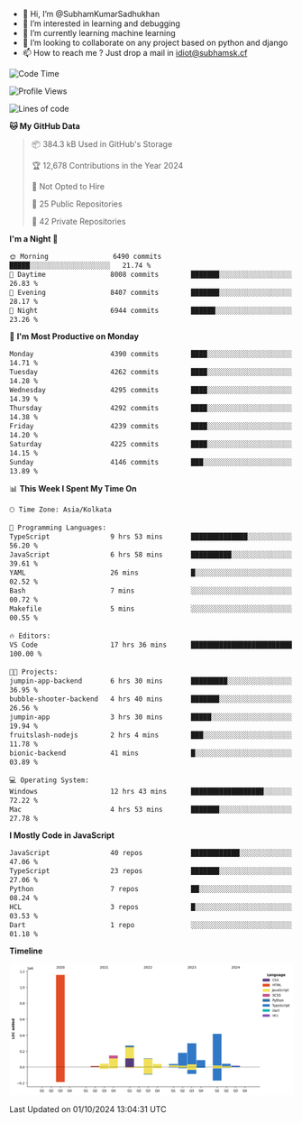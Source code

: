 - 👋 Hi, I’m @SubhamKumarSadhukhan
- 👀 I’m interested in learning and debugging
- 🌱 I’m currently learning machine learning
- 💞️ I’m looking to collaborate on any project based on python and django
- 📫 How to reach me ?
      Just drop a mail in idiot@subhamsk.cf

<!---
SubhamKumarSadhukhan/SubhamKumarSadhukhan is a ✨ special ✨ repository because its `README.md` (this file) appears on your GitHub profile.
You can click the Preview link to take a look at your changes.
--->


<!--START_SECTION:waka-->
![Code Time](http://img.shields.io/badge/Code%20Time-2%2C550%20hrs%2012%20mins-blue)

![Profile Views](http://img.shields.io/badge/Profile%20Views-7-blue)

![Lines of code](https://img.shields.io/badge/From%20Hello%20World%20I%27ve%20Written-2.8%20million%20lines%20of%20code-blue)

**🐱 My GitHub Data** 

> 📦 384.3 kB Used in GitHub's Storage 
 > 
> 🏆 12,678 Contributions in the Year 2024
 > 
> 🚫 Not Opted to Hire
 > 
> 📜 25 Public Repositories 
 > 
> 🔑 42 Private Repositories 
 > 
**I'm a Night 🦉** 

```text
🌞 Morning                6490 commits        █████░░░░░░░░░░░░░░░░░░░░   21.74 % 
🌆 Daytime                8008 commits        ███████░░░░░░░░░░░░░░░░░░   26.83 % 
🌃 Evening                8407 commits        ███████░░░░░░░░░░░░░░░░░░   28.17 % 
🌙 Night                  6944 commits        ██████░░░░░░░░░░░░░░░░░░░   23.26 % 
```
📅 **I'm Most Productive on Monday** 

```text
Monday                   4390 commits        ████░░░░░░░░░░░░░░░░░░░░░   14.71 % 
Tuesday                  4262 commits        ████░░░░░░░░░░░░░░░░░░░░░   14.28 % 
Wednesday                4295 commits        ████░░░░░░░░░░░░░░░░░░░░░   14.39 % 
Thursday                 4292 commits        ████░░░░░░░░░░░░░░░░░░░░░   14.38 % 
Friday                   4239 commits        ████░░░░░░░░░░░░░░░░░░░░░   14.20 % 
Saturday                 4225 commits        ████░░░░░░░░░░░░░░░░░░░░░   14.15 % 
Sunday                   4146 commits        ███░░░░░░░░░░░░░░░░░░░░░░   13.89 % 
```


📊 **This Week I Spent My Time On** 

```text
🕑︎ Time Zone: Asia/Kolkata

💬 Programming Languages: 
TypeScript               9 hrs 53 mins       ██████████████░░░░░░░░░░░   56.20 % 
JavaScript               6 hrs 58 mins       ██████████░░░░░░░░░░░░░░░   39.61 % 
YAML                     26 mins             █░░░░░░░░░░░░░░░░░░░░░░░░   02.52 % 
Bash                     7 mins              ░░░░░░░░░░░░░░░░░░░░░░░░░   00.72 % 
Makefile                 5 mins              ░░░░░░░░░░░░░░░░░░░░░░░░░   00.55 % 

🔥 Editors: 
VS Code                  17 hrs 36 mins      █████████████████████████   100.00 % 

🐱‍💻 Projects: 
jumpin-app-backend       6 hrs 30 mins       █████████░░░░░░░░░░░░░░░░   36.95 % 
bubble-shooter-backend   4 hrs 40 mins       ███████░░░░░░░░░░░░░░░░░░   26.56 % 
jumpin-app               3 hrs 30 mins       █████░░░░░░░░░░░░░░░░░░░░   19.94 % 
fruitslash-nodejs        2 hrs 4 mins        ███░░░░░░░░░░░░░░░░░░░░░░   11.78 % 
bionic-backend           41 mins             █░░░░░░░░░░░░░░░░░░░░░░░░   03.89 % 

💻 Operating System: 
Windows                  12 hrs 43 mins      ██████████████████░░░░░░░   72.22 % 
Mac                      4 hrs 53 mins       ███████░░░░░░░░░░░░░░░░░░   27.78 % 
```

**I Mostly Code in JavaScript** 

```text
JavaScript               40 repos            ████████████░░░░░░░░░░░░░   47.06 % 
TypeScript               23 repos            ███████░░░░░░░░░░░░░░░░░░   27.06 % 
Python                   7 repos             ██░░░░░░░░░░░░░░░░░░░░░░░   08.24 % 
HCL                      3 repos             █░░░░░░░░░░░░░░░░░░░░░░░░   03.53 % 
Dart                     1 repo              ░░░░░░░░░░░░░░░░░░░░░░░░░   01.18 % 
```



**Timeline**

![Lines of Code chart](https://raw.githubusercontent.com/SubhamKumarSadhukhan/SubhamKumarSadhukhan/main/assets/bar_graph.png)


 Last Updated on 01/10/2024 13:04:31 UTC
<!--END_SECTION:waka-->

